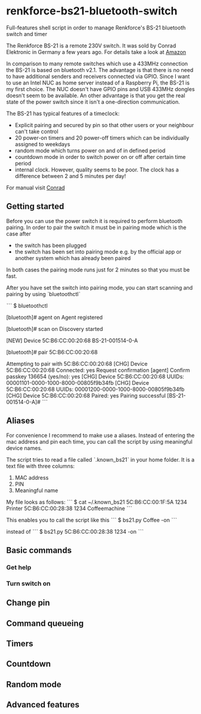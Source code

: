 # renkforce-bs21-bluetooth-switch
Full-features shell script in order to manage Renkforce's BS-21 bluetooth switch and timer 

The Renkforce BS-21 is a remote 230V switch. It was sold by Conrad Elektronic in Germany a few years ago. For details take a look at [Amazon](https://www.amazon.de/Renkforce-Bluetooth-Funk-Steckdose-Innenbereich-BS-21/dp/B00PH8XF70)

In comparison to many remote switches which use a 433MHz connection the BS-21 is based on bluetooth v2.1. The advantage is that there is no need to have additional senders and receivers connected via GPIO. Since I want to use an Intel NUC as home server instead of a Raspberry Pi, the BS-21 is my first choice. The NUC doesn't have GPIO pins and USB 433MHz dongles doesn't seem to be available. An other advantage is that you get the real state of the power switch since it isn't a one-direction communication. 

The BS-21 has typical features of a timeclock:
* Explicit pairing and secured by pin so that other users or your neighbour can't take control 
* 20 power-on timers and 20 power-off timers which can be individually assigned to weekdays
* random mode which turns power on and of in defined period
* countdown mode in order to switch power on or off after certain time period 
* internal clock. However, quality seems to be poor. The clock has a difference between 2 and 5 minutes per day!

For manual visit [Conrad](http://www.produktinfo.conrad.com/datenblaetter/1200000-1299999/001208452-an-01-ml-BLUETOOTH_SCHALTSTECKDOSE_BS_21_de_en.pdf)

## Getting started

Before you can use the power switch it is required to perform bluetooth pairing. In order to pair the switch it must be in pairing mode which is the case after
*  the switch has been plugged
*  the switch has been set into pairing mode e.g. by the official app or another system which has already been paired

In both cases the pairing mode runs just for 2 minutes so that you must be fast.

After you have set the switch into pairing mode, you can start scanning and pairing by using ˋbluetoothctlˋ

ˋˋˋ
$ bluetoothctl

[bluetooth]# agent on
Agent registered

[bluetooth]# scan on
Discovery started

[NEW] Device 5C:B6:CC:00:20:68 BS-21-001514-0-A

[bluetooth]# pair 5C:B6:CC:00:20:68

Attempting to pair with 5C:B6:CC:00:20:68
[CHG] Device 5C:B6:CC:00:20:68 Connected: yes
Request confirmation
[agent] Confirm passkey 136654 (yes/no): yes
[CHG] Device 5C:B6:CC:00:20:68 UUIDs: 00001101-0000-1000-8000-00805f9b34fb
[CHG] Device 5C:B6:CC:00:20:68 UUIDs: 00001200-0000-1000-8000-00805f9b34fb
[CHG] Device 5C:B6:CC:00:20:68 Paired: yes
Pairing successful
[BS-21-001514-0-A]#
ˋˋˋ

## Aliases
For convenience I recommend to make use a aliases. Instead of entering the mac address and pin each time, you can call the script by using meaningful device names. 

The script tries to read a file called ˋ.known_bs21ˋ in your home folder. It is a text file with three columns:
1. MAC address
2. PIN
3. Meaningful name

My file looks as follows:
ˋˋˋ
$ cat ~/.known_bs21
5C:B6:CC:00:1F:5A   1234    Printer
5C:B6:CC:00:28:38   1234    Coffeemachine
ˋˋˋ

This enables you to call the script like this
ˋˋˋ
$ bs21.py Coffee -on
ˋˋˋ

instead of 
ˋˋˋ
$ bs21.py 5C:B6:CC:00:28:38  1234 -on
ˋˋˋ

## Basic commands
### Get help
### Turn switch on 

## Change pin

## Command queueing

## Timers

## Countdown

## Random mode

## Advanced features